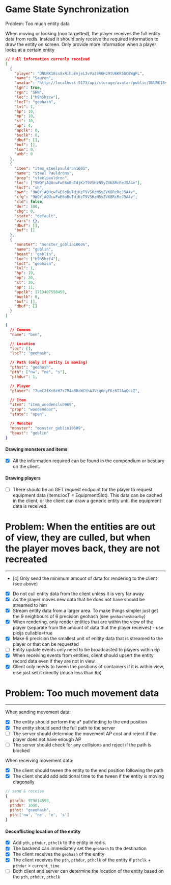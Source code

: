 # Game State Synchronization

Problem: Too much entity data

When moving or looking (non targetted), the player receives the full entity data from redis. Instead it should only receive the required information to draw the entity on screen. Only provide more information when a player looks at a certain entity

```json
// Full information currenly received
[
  {
    "player": "DNURK18ss8xRihpEvjeL3vVaz9R6H29tU6KR5bCEWgFL",
    "name": "Sauron",
    "avatar": "http://localhost:5173/api/storage/avatar/public/DNURK18ss8xRihpEvjeL3vVaz9R6H29tU6KR5bCEWgFL-1d844ecc77a1e57344618fd0b2ed7a71d1fe15b489cf9e686b64b74b89e6b2f1-921150484.png",
    "lgn": true,
    "rgn": "SHN",
    "loc": ["h9h5hzcw"],
    "locT": "geohash",
    "lvl": 1,
    "hp": 10,
    "mp": 10,
    "st": 10,
    "ap": 4,
    "apclk": 0,
    "buclk": 0,
    "dbuf": [],
    "buf": [],
    "lum": 0,
    "umb": 0
  },
  {
    "item": "item_steelpauldron1691",
    "name": "Steel Pauldrons",
    "prop": "steelpauldron",
    "loc": ["9WQYjAQUcwFwE6oBuTdjKzT9VSHzN5yZVK8RcReJ5A4v"],
    "locT": "sh",
    "own": "9WQYjAQUcwFwE6oBuTdjKzT9VSHzN5yZVK8RcReJ5A4v",
    "cfg": "9WQYjAQUcwFwE6oBuTdjKzT9VSHzN5yZVK8RcReJ5A4v",
    "cld": false,
    "dur": 100,
    "chg": 0,
    "state": "default",
    "vars": {},
    "dbuf": [],
    "buf": []
  },
  {
    "monster": "monster_goblin10606",
    "name": "goblin",
    "beast": "goblin",
    "loc": ["h9h5hzf4"],
    "locT": "geohash",
    "lvl": 1,
    "hp": 19,
    "mp": 20,
    "st": 20,
    "ap": 11,
    "apclk": 1719407598459,
    "buclk": 0,
    "buf": [],
    "dbuf": []
  }
]
```

```json
{
  // Common
  "name": "ben",

  // Location
  "loc": [],
  "locT": "geohash",

  // Path (only if entity is moving)
  "pthst": "geohash",
  "pth": ["nw", "ne", "s"],
  "pthdur": 1,

  // Player
  "player": "7umC2fKc8zH7s7M4aBDcWCthAJVsq6nyFKr6T7AaQdLZ",

  // Item
  "item": "item_woodenclub969",
  "prop": "woodendoor",
  "state": "open",

  // Monster
  "monster": "monster_goblin10609",
  "beast": "goblin"
}
```

#### Drawing monsters and items

- [x] All the information required can be found in the compendium or bestiary on the client.

#### Drawing players

- [ ] There should be an GET request endpoint for the player to request equipment data (items:locT = EquipmentSlot). This data can be cached in the client, or the client can draw a generic entity until the equipment data is received.

# Problem: When the entities are out of view, they are culled, but when the player moves back, they are not recreated

---

- [c] Only send the minimum amount of data for rendering to the client (see above)
- [x] Do not cull entity data from the client unless it is very far away
- [x] As the player moves new data that he does not have should be streamed to him
- [x] Stream entity data from a larger area. To make things simpler just get the 9 neighbours of 6 precision geohash (see `geohashesNearby`)
- [x] When rendering, only render entities that are within the view of the player (separate from the amount of data that the player receives) - use pixijs cullable=true
- [x] Make 6 precision the smallest unit of enitity data that is streamed to the player or that can be requested
- [ ] Entity update events only need to be broadcasted to players within 6p
- [x] When receiving events from entities, client should upsert the entity record data even if they are not in view.
- [x] Client only needs to tween the positions of containers if it is within view, else just set it directly (much less than 6p)

# Problem: Too much movement data

---

When sending movement data:

- [x] The entity should perform the a\* pathfinding to the end position
- [x] The entity should send the full path to the server
- [ ] The server should determine the movement AP cost and reject if the player does not have enough AP
- [ ] The server should check for any collisions and reject if the path is blocked

When receiving movement data:

- [x] The client should tween the entity to the end position following the path
- [x] The client should add additional time to the tween if the entity is moving diagonally

```js
// send & receive
{
  pthclk: 973614596,
  pthdur: 1000,
  pthst: "geeohash",
  pth:['nw', 'ne', 'e', 's']
}
```

#### Deconflicting location of the entity

- [x] Add `pth`, `pthdur`, `pthclk` to the entity in redis.
- [x] The backend can immediately set the `geohash` to the destination
- [x] The client receives the `geohash` of the entity
- [x] The client receives the `pth`, `pthdur`, `pthclk` of the entity if `pthclk` + `pthdur` > `current_time`
- [ ] Both client and server can determine the location of the entity based on the `pth`, `pthdur`, `pthclk`
